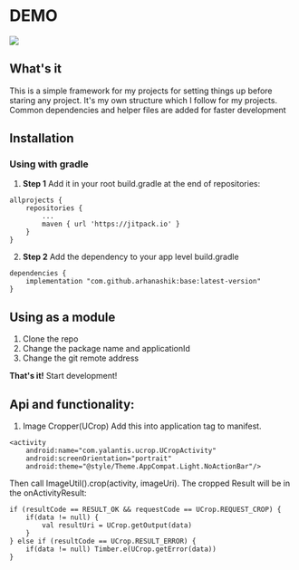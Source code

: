 # DEMO
[![](https://jitpack.io/v/arhanashik/base.svg)](https://jitpack.io/#arhanashik/base)

## What's it
This is a simple framework for my projects for setting things up before staring any project. It's my own structure which
I follow for my projects. Common dependencies and helper files are added for faster development
 
## Installation
### Using with gradle
1. **Step 1** Add it in your root build.gradle at the end of repositories:
```
allprojects {
    repositories {
        ...
        maven { url 'https://jitpack.io' }
    }
}
```

2. **Step 2** Add the dependency to your app level build.gradle
```
dependencies {
    implementation "com.github.arhanashik:base:latest-version"
}
```

## Using as a module
1. Clone the repo
2. Change the package name and applicationId
3. Change the git remote address

**That's it!** Start development!

## Api and functionality:
1. Image Cropper(UCrop)
Add this into application tag to manifest.
```
<activity
    android:name="com.yalantis.ucrop.UCropActivity"
    android:screenOrientation="portrait"
    android:theme="@style/Theme.AppCompat.Light.NoActionBar"/>
```
Then call ImageUtil().crop(activity, imageUri). The cropped Result will be in the onActivityResult:
```
if (resultCode == RESULT_OK && requestCode == UCrop.REQUEST_CROP) {
    if(data != null) {
        val resultUri = UCrop.getOutput(data)
    }
} else if (resultCode == UCrop.RESULT_ERROR) {
    if(data != null) Timber.e(UCrop.getError(data))
}
```